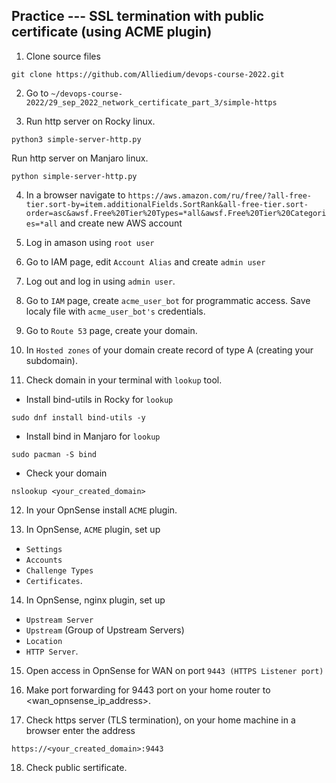 ## Practice --- SSL termination with public certificate (using ACME plugin)
	
1. Clone source files

```
git clone https://github.com/Alliedium/devops-course-2022.git
```

2. Go to `~/devops-course-2022/29_sep_2022_network_certificate_part_3/simple-https`
	
3. Run http server on Rocky linux.

```
python3 simple-server-http.py
```

Run http server on Manjaro linux.

```
python simple-server-http.py
```

4. In a browser navigate to `https://aws.amazon.com/ru/free/?all-free-tier.sort-by=item.additionalFields.SortRank&all-free-tier.sort-order=asc&awsf.Free%20Tier%20Types=*all&awsf.Free%20Tier%20Categories=*all`
and create new AWS account
 
5. Log in amason using `root user`

6. Go to IAM page, edit `Account Alias` and create `admin user`

7. Log out and log in using `admin user`.

8. Go to `IAM` page, create `acme_user_bot` for programmatic access. Save localy file with `acme_user_bot's` credentials.

9. Go to `Route 53` page, create your domain.

10. In `Hosted zones` of your domain create record of type A (creating your subdomain).
 
11. Check domain in your terminal with `lookup` tool.

* Install  bind-utils in Rocky for `lookup`

```
sudo dnf install bind-utils -y
```
			
* Install bind in Manjaro for `lookup`

```
sudo pacman -S bind
```
	
* Check your domain
	
```
nslookup <your_created_domain>
```

12. In your OpnSense install `ACME` plugin.

13. In OpnSense, `ACME` plugin, set up 
 - `Settings`
 - `Accounts`
 - `Challenge Types`
 - `Certificates`.
 
14. In OpnSense, nginx plugin, set up 
 - `Upstream Server`
 - `Upstream` (Group of Upstream Servers)
 - `Location`
 - `HTTP Server`.
 

15. Open access in OpnSense for WAN on port `9443 (HTTPS Listener port)`

16. Make port forwarding for 9443 port on your home router to <wan_opnsense_ip_address>.

17. Check https server (TLS termination), on your home machine in a browser enter the address

`https://<your_created_domain>:9443`

18. Check public sertificate.
